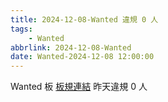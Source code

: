 ```yaml
---
title: 2024-12-08-Wanted 違規 0 人
tags:
    - Wanted
abbrlink: 2024-12-08-Wanted
date: Wanted-2024-12-08 12:00:00
---
```

Wanted 板 [板規連結](https://www.ptt.cc/bbs/Wanted/M.1608829773.A.D3B.html)
昨天違規 0 人

